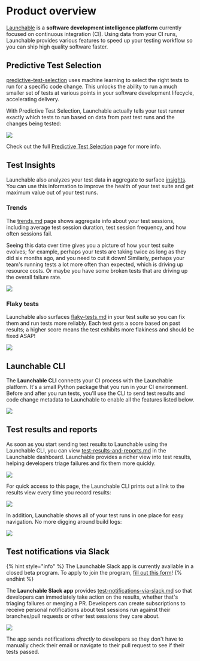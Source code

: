 # Product overview

[Launchable](https://www.launchableinc.com) is a **software development intelligence platform** currently focused on continuous integration (CI). Using data from your CI runs, Launchable provides various features to speed up your testing workflow so you can ship high quality software faster.

## Predictive Test Selection

[predictive-test-selection](features/predictive-test-selection/ "mention") uses machine learning to select the right tests to run for a specific code change. This unlocks the ability to run a much smaller set of tests at various points in your software development lifecycle, accelerating delivery.

With Predictive Test Selection, Launchable actually tells your test runner exactly which tests to run based on data from past test runs and the changes being tested:

![](../.gitbook/assets/subsetting-diagram.png)

Check out the full [Predictive Test Selection](features/predictive-test-selection/) page for more info.

## Test Insights

Launchable also analyzes your test data in aggregate to surface [insights](features/insights/ "mention"). You can use this information to improve the health of your test suite and get maximum value out of your test runs.

### Trends

The [trends.md](features/insights/trends.md "mention") page shows aggregate info about your test sessions, including average test session duration, test session frequency, and how often sessions fail.

Seeing this data over time gives you a picture of how your test suite evolves; for example, perhaps your tests are taking twice as long as they did six months ago, and you need to cut it down! Similarly, perhaps your team's running tests a lot more often than expected, which is driving up resource costs. Or maybe you have some broken tests that are driving up the overall failure rate.

![](.gitbook/assets/Insights.png)

### Flaky tests

Launchable also surfaces [flaky-tests.md](features/insights/flaky-tests.md "mention") in your test suite so you can fix them and run tests more reliably. Each test gets a score based on past results; a higher score means the test exhibits more flakiness and should be fixed ASAP!

![](<.gitbook/assets/Flaky tests - complete.png>)

## Launchable CLI

The **Launchable CLI** connects your CI process with the Launchable platform. It's a small Python package that you run in your CI environment. Before and after you run tests, you'll use the CLI to send test results and code change metadata to Launchable to enable all the features listed below.

![](.gitbook/assets/image.png)

## Test results and reports

As soon as you start sending test results to Launchable using the Launchable CLI, you can view [test-results-and-reports.md](features/test-results-and-reports.md "mention") in the Launchable dashboard. Launchable provides a richer view into test results, helping developers triage failures and fix them more quickly.

![](<.gitbook/assets/Test session details - with content.png>)

For quick access to this page, the Launchable CLI prints out a link to the results view every time you record results:

![](<.gitbook/assets/Link to results.png>)

In addition, Launchable shows all of your test runs in one place for easy navigation. No more digging around build logs:

![](<.gitbook/assets/Test runs - with content.png>)

## Test notifications via Slack

{% hint style="info" %}
The Launchable Slack app is currently available in a closed beta program. To apply to join the program, [fill out this form](https://forms.gle/8eUtAba1yzmNAigZA)!
{% endhint %}

The **Launchable Slack app** provides [test-notifications-via-slack.md](features/test-notifications-via-slack.md "mention") so that developers can immediately take action on the results, whether that's triaging failures or merging a PR. Developers can create subscriptions to receive personal notifications about test sessions run against their branches/pull requests or other test sessions they care about.

![](<.gitbook/assets/Slack desktop with app messages.png>)

The app sends notifications _directly_ to developers so they don't have to manually check their email or navigate to their pull request to see if their tests passed.
